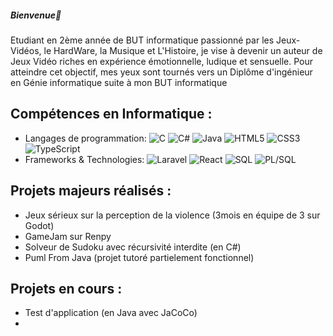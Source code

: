 ##### Bienvenue👋

Etudiant en 2ème année de BUT informatique passionné par les Jeux-Vidéos, le HardWare, la Musique et L'Histoire, je vise à devenir un auteur de Jeux Vidéo riches en expérience émotionnelle, ludique et sensuelle.
Pour atteindre cet objectif, mes yeux sont tournés vers un Diplôme d'ingénieur en Génie informatique suite à mon BUT informatique

## Compétences en Informatique :

- Langages de programmation: ![C](https://img.shields.io/badge/-C-A8B9CC?style=flat&logo=c&logoColor=white) ![C#](https://img.shields.io/badge/-C%23-239120?style=flat&logo=c-sharp&logoColor=white) ![Java](https://img.shields.io/badge/-Java-007396?style=flat&logo=java&logoColor=white) ![HTML5](https://img.shields.io/badge/-HTML5-E34F26?style=flat&logo=html5&logoColor=white) ![CSS3](https://img.shields.io/badge/-CSS3-1572B6?style=flat&logo=css3&logoColor=white) ![TypeScript](https://img.shields.io/badge/-TypeScript-3178C6?style=flat&logo=typescript&logoColor=white)
- Frameworks & Technologies: ![Laravel](https://img.shields.io/badge/-Laravel-FF2D20?style=flat&logo=laravel&logoColor=white) ![React](https://img.shields.io/badge/-React-61DAFB?style=flat&logo=react&logoColor=black) ![SQL](https://img.shields.io/badge/-SQL-4479A1?style=flat&logo=mysql&logoColor=white) ![PL/SQL](https://img.shields.io/badge/-PL%2FSQL-F80000?style=flat&logo=oracle&logoColor=white)

## Projets majeurs réalisés :

- Jeux sérieux sur la perception de la violence (3mois en équipe de 3 sur Godot)
- GameJam sur Renpy
- Solveur de Sudoku avec récursivité interdite (en C#)
- Puml From Java (projet tutoré partielement fonctionnel)

## Projets en cours :

- Test d'application (en Java avec JaCoCo)
-  
